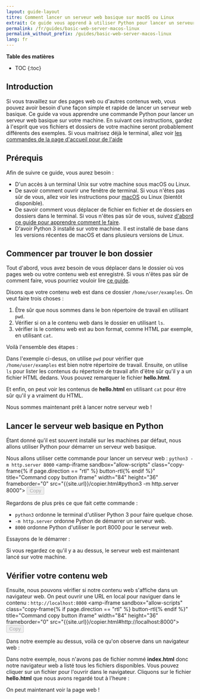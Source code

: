 ```yaml
---
layout: guide-layout
titre: Comment lancer un serveur web basique sur macOS ou Linux
extrait: Ce guide vous apprend à utiliser Python pour lancer un serveur web basique à partir de n'importe quel dossier sur votre machine sous macOS ou Linux.
permalink: /fr/guides/basic-web-server-macos-linux
permalink_without_prefix: /guides/basic-web-server-macos-linux
lang: fr
---
```


**Table des matières**

* TOC
{:toc}

## Introduction

Si vous travaillez sur des pages web ou d'autres contenus web, vous pouvez avoir besoin d'une façon simple et rapide de lancer un serveur web basique. Ce guide va vous apprendre une commande Python pour lancer un serveur web basique sur votre machine. En suivant ces instructions, gardez à l'esprit que vos fichiers et dossiers de votre machine seront probablement différents des exemples. Si vous maitrisez déjà le terminal, allez voir [les commandes de la page d'accueil pour de l'aide](/)

## Prérequis

Afin de suivre ce guide, vous aurez besoin :

* D'un accès à un terminal Unix sur votre machine sous macOS ou Linux.
* De savoir comment ouvrir une fenêtre de terminal. Si vous n'êtes pas sûr de vous, allez voir les instructions pour [macOS](open-terminal-macos) ou Linux (bientôt disponible).
* De savoir comment vous déplacer de fichier en fichier et de dossiers en dossiers dans le terminal. Si vous n'êtes pas sûr de vous, suivez [d'abord ce guide pour apprendre comment le faire](navigate-terminal).
* D'avoir Python 3 installé sur votre machine. Il est installé de base dans les versions récentes de macOS et dans plusieurs versions de Linux.

## Commencer par trouver le bon dossier

Tout d'abord, vous avez besoin de vous déplacer dans le dossier où vos pages web ou votre contenu web est enregistré. Si vous n'êtes pas sûr de comment faire, vous pourriez vouloir lire [ce guide](navigate-terminal).

Disons que votre contenu web est dans ce dossier `/home/user/examples`. On veut faire trois choses :

1. Être sûr que nous sommes dans le bon répertoire de travail en utilisant `pwd`.
2. Vérifier si on a le contenu web dans le dossier en utilisant `ls`.
3. vérifier is le contenu web est au bon format, comme HTML par exemple, en utilisant `cat`.

Voilà l'ensemble des étapes :

<div class="center guideimages">
  <amp-anim src="/assets/guides/basic-web-server-macos-linux/checking-web-content-en.gif" width="665" height="387" alt="Navigating and checking web content" layout="responsive"></amp-anim>
</div>

Dans l'exemple ci-desus, on utilise `pwd` pour vérifier que `/home/user/examples` est bien notre répertoire de travail. Ensuite, on utilise `ls` pour lister les contenus du répertoire de travail afin d'être sûr qu'il y a un fichier HTML dedans. Vous pouvez remarquer le fichier **hello.html**.

Et enfin, on peut voir les contenus de **hello.html** en utilisant `cat` pour être sûr qu'il y a vraiment du HTML.

Nous sommes maintenant prêt à lancer notre serveur web !

## Lancer le serveur web basique en Python

Étant donné qu'il est souvent installé sur les machines par défaut, nous allons utiliser Python pour démarrer un serveur web basique.

Nous allons utiliser cette commande pour lancer un serveur web : `python3 -m http.server 8000` <amp-iframe sandbox="allow-scripts"
  class="copy-frame{% if page.direction == "rtl" %} button-rtl{% endif %}"
  title="Command copy button iframe"
  width="84"
  height="36"
  frameborder="0"
  src="{{site.url}}/copier.html#python3 -m http.server 8000">
  <button class="pure-button button-large button-primary"
    placeholder
    disabled>Copy</button>
</amp-iframe>

Regardons de plus près ce que fait cette commande :

* `python3` ordonne le terminal d'utiliser Python 3 pour faire quelque chose.
* `-m http.server` ordonne Python de démarrer un serveur web.
* `8000` ordonne Python d'utiliser le port 8000 pour le serveur web.

Essayons de le démarrer :

<div class="center guideimages">
  <amp-anim src="/assets/guides/basic-web-server-macos-linux/start-python-http-server-en.gif" width="665" height="387" alt="Start Python web server" layout="responsive"></amp-anim>
</div>

Si vous regardez ce qu'il y a au dessus, le serveur web est maintenant lancé sur votre machine.


## Vérifier votre contenu web

Ensuite, nous pouvons vérifier si notre contenu web s'affiche dans un navigateur web. On peut ouvrir une URL en local pour naviguer dans le contenu : `http://localhost:8000` <amp-iframe sandbox="allow-scripts"
  class="copy-frame{% if page.direction == "rtl" %} button-rtl{% endif %}"
  title="Command copy button iframe"
  width="84"
  height="36"
  frameborder="0"
  src="{{site.url}}/copier.html#http://localhost:8000">
  <button class="pure-button button-large button-primary"
    placeholder
    disabled>Copy</button>
</amp-iframe>

Dans notre exemple au dessus, voilà ce qu'on observe dans un navigateur web : 

<div class="center guideimages">
  <amp-img src="/assets/guides/basic-web-server-macos-linux/directory-listing-en.png" width="665" height="387" alt="Directory listing in the web browser" layout="responsive"></amp-img>
</div>

Dans notre exemple, nous n'avons pas de fichier nommé **index.html** donc notre navigateur web a listé tous les fichiers disponibles. Vous pouvez cliquer sur un fichier pour l'ouvrir dans le navigateur. Cliquons sur le fichier **hello.html** que nous avons regardé tout à l'heure : 

<div class="center guideimages">
  <amp-img src="/assets/guides/basic-web-server-macos-linux/hello-world-page-en.png" width="665" height="387" alt="Hello world page" layout="responsive"></amp-img>
</div>

On peut maintenant voir la page web !
